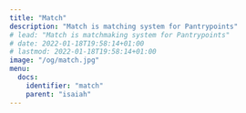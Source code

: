 ```yaml
---
title: "Match"
description: "Match is matching system for Pantrypoints"
# lead: "Match is matchmaking system for Pantrypoints"
# date: 2022-01-18T19:58:14+01:00
# lastmod: 2022-01-18T19:58:14+01:00
image: "/og/match.jpg"
menu:
  docs:
    identifier: "match"
    parent: "isaiah"    
---
```

